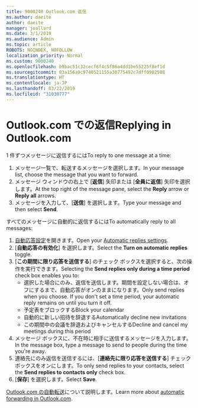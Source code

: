 ```yaml
---
title: 9000240 Outlook.com 返信
ms.author: daeite
author: daeite
manager: joallard
ms.date: 3/1/2019
ms.audience: Admin
ms.topic: article
ROBOTS: NOINDEX, NOFOLLOW
localization_priority: Normal
ms.custom: 9000240
ms.openlocfilehash: b9bac51c32cecf6f4c5f86a4dd1be55225f8ef1d
ms.sourcegitcommit: 03a156a9c9740521155a30775492c7dff0982588
ms.translationtype: HT
ms.contentlocale: ja-JP
ms.lasthandoff: 03/22/2019
ms.locfileid: "31030777"
---
```

# <a name="replying-in-outlookcom"></a><span data-ttu-id="cc428-102">Outlook.com での返信</span><span class="sxs-lookup"><span data-stu-id="cc428-102">Replying in Outlook.com</span></span>

<span data-ttu-id="cc428-103">1 件ずつメッセージに返信するには</span><span class="sxs-lookup"><span data-stu-id="cc428-103">To reply to one message at a time:</span></span>

1. <span data-ttu-id="cc428-104">メッセージ一覧で、転送するメッセージを選択します。</span><span class="sxs-lookup"><span data-stu-id="cc428-104">In your message list, choose the message that you want to forward.</span></span>
2. <span data-ttu-id="cc428-105">メッセージ ウィンドウの右上で [**返信**] 矢印または [**全員に返信**] 矢印を選択します。</span><span class="sxs-lookup"><span data-stu-id="cc428-105">At the top right of the message pane, select the **Reply** arrow or **Reply all** arrows.</span></span>
3. <span data-ttu-id="cc428-106">メッセージを入力して、[**送信**] を選択します。</span><span class="sxs-lookup"><span data-stu-id="cc428-106">Type your message and then select **Send**.</span></span>

<span data-ttu-id="cc428-107">すべてのメッセージに自動的に返信するには</span><span class="sxs-lookup"><span data-stu-id="cc428-107">To automatically reply to all messages:</span></span>

1. <span data-ttu-id="cc428-108">[自動応答設定](https://outlook.live.com/mail/options/mail/automaticReplies/automaticRepliesOption)を開きます。</span><span class="sxs-lookup"><span data-stu-id="cc428-108">Open your [Automatic replies settings](https://outlook.live.com/mail/options/mail/automaticReplies/automaticRepliesOption).</span></span>
2. <span data-ttu-id="cc428-109">[**自動応答の有効化**] を選択します。</span><span class="sxs-lookup"><span data-stu-id="cc428-109">Select the **Turn on automatic replies** toggle.</span></span>
3. <span data-ttu-id="cc428-110">[**この期間に限り応答を送信する**] のチェック ボックスを選択すると、次の操作を実行できます。</span><span class="sxs-lookup"><span data-stu-id="cc428-110">Selecting the **Send replies only during a time period** check box enables you to:</span></span>
    - <span data-ttu-id="cc428-p101">選択した場合にのみ、返信を送信します。期間を設定しない場合は、オフにするまで、自動応答がオンのままになります。</span><span class="sxs-lookup"><span data-stu-id="cc428-p101">Only send replies when you choose. If you don't set a time period, your automatic reply remains on until you turn it off.</span></span>
    - <span data-ttu-id="cc428-113">予定表をブロックする</span><span class="sxs-lookup"><span data-stu-id="cc428-113">Block your calendar</span></span>
    - <span data-ttu-id="cc428-114">自動的に新しい招待を辞退する</span><span class="sxs-lookup"><span data-stu-id="cc428-114">Automatically decline new invitations</span></span>
    - <span data-ttu-id="cc428-115">この期間中の会議を辞退およびキャンセルする</span><span class="sxs-lookup"><span data-stu-id="cc428-115">Decline and cancel my meetings during this period</span></span>
4. <span data-ttu-id="cc428-116">メッセージ ボックスに、不在時に相手に送信するメッセージを入力します。</span><span class="sxs-lookup"><span data-stu-id="cc428-116">In the message box, type a message to send to people during the time you're away.</span></span>
5. <span data-ttu-id="cc428-117">連絡先にのみ返信を送信するには、[**連絡先に限り応答を送信する**] チェック ボックスをオンにします。</span><span class="sxs-lookup"><span data-stu-id="cc428-117">To only send replies to your contacts, select the **Send replies to contacts only** check box.</span></span>
6. <span data-ttu-id="cc428-118">[**保存**] を選択します。</span><span class="sxs-lookup"><span data-stu-id="cc428-118">Select **Save**.</span></span>

<span data-ttu-id="cc428-119">[Outlook.com の自動転送](https://support.office.com/article/14614626-9855-48dc-a986-dec81d07b1a0)について説明します。</span><span class="sxs-lookup"><span data-stu-id="cc428-119">Learn more about [automatic forwarding in Outlook.com](https://support.office.com/article/14614626-9855-48dc-a986-dec81d07b1a0).</span></span>